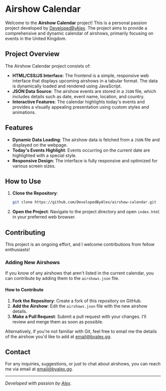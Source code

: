 
# Airshow Calendar

Welcome to the **Airshow Calendar** project! This is a personal passion project developed by [DevelopedByAlex](https://github.com/DevelopedByAlex). The project aims to provide a comprehensive and dynamic calendar of airshows, primarily focusing on events in the United Kingdom.

## Project Overview

The Airshow Calendar project consists of:

- **HTML/CSS/JS Interface**: The frontend is a simple, responsive web interface that displays upcoming airshows in a tabular format. The data is dynamically loaded and rendered using JavaScript.
- **JSON Data Source**: The airshow events are stored in a `JSON` file, which includes details such as date, event name, location, and country.
- **Interactive Features**: The calendar highlights today's events and provides a visually appealing presentation using custom styles and animations.

## Features

- **Dynamic Data Loading**: The airshow data is fetched from a `JSON` file and displayed on the webpage.
- **Today's Events Highlight**: Events occurring on the current date are highlighted with a special style.
- **Responsive Design**: The interface is fully responsive and optimized for various screen sizes.

## How to Use

1. **Clone the Repository**: 
   ```bash
   git clone https://github.com/DevelopedByAlex/airshow-calendar.git
   ```
2. **Open the Project**: Navigate to the project directory and open `index.html` in your preferred web browser.

## Contributing

This project is an ongoing effort, and I welcome contributions from fellow enthusiasts!

### Adding New Airshows

If you know of any airshows that aren't listed in the current calendar, you can contribute by adding them to the `airshows.json` file.

#### How to Contribute

1. **Fork the Repository**: Create a fork of this repository on GitHub.
2. **Add the Airshow**: Edit the `airshows.json` file with the new airshow details.
3. **Make a Pull Request**: Submit a pull request with your changes. I'll review and merge them as soon as possible.

Alternatively, if you're not familiar with Git, feel free to email me the details of the airshow you'd like to add at [email@byalex.gg](mailto:email@byalex.gg).

## Contact

For any inquiries, suggestions, or just to chat about airshows, you can reach me via email at [email@byalex.gg](mailto:email@byalex.gg).

---

*Developed with passion by [Alex](https://github.com/DevelopedByAlex).*
